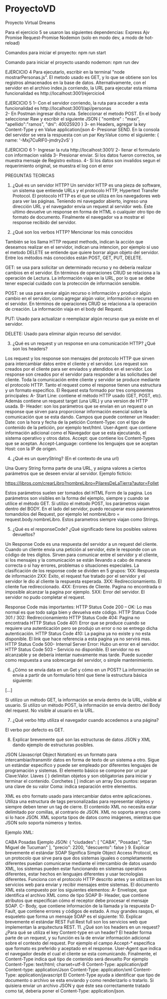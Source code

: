 # ProyectoVD
Proyecto Virtual Dreams

Para el ejercicio 5 se usaron las siguientes dependencias:
Express
Ajv
Promise
Request-Promise
Nodemon (solo en modo dev, a modo de hot-reload)

Comandos para iniciar el proyecto:
npm run start

Comando para iniciar el proyecto usando nodemon:
npm run dev

EJERCICIO 4
Para ejecutarlo, escribir en la terminal "node mostrarPersonas.js". 
El metodo usado es GET, y lo que se obtiene son los registros almacenados en la base de datos.
Alternativamente, con el servidor en el archivo index.js corriendo, la URL para ejecutar esta misma funcionalidad
es http://localhost:3001/ejercicio4

EJERCICIO 5
1- Con el servidor corriendo, la ruta para acceder a esta funcionalidad es http://localhost:3001/api/personas  <br>
2- En Postman ingresar dicha ruta. Seleccionar el metodo POST. En el body seleccionar Raw y escribir el siguiente JSON
{
    "nombre" : "maxi",
    "apellido":"ramos",
    "dni": 40025920
}
3- en Headers, agregar la key Content-Type y en Value application/json
4- Presionar SEND. En la consola del servidor se vera la respuesta con un par Key:Value como el siguiente:
{ name: '-Mxj7CuRlF0-jmdry2vS' }

EJERCICIO 6
1- Ingresar la ruta http://localhost:3001/
2- llenar el formulario con informacion valida
3- Presionar enviar. Si los datos fueron correctos, se muestra mensaje de Registro exitoso.
4- Si los datos son invalidos segun el requerimiento original, se muestra el log con el error


PREGUNTAS TEORICAS

1.	¿Qué es un servidor HTTP? 
Un servidor HTTP es una pieza de software, un sistema que entiende URLs y el protocolo HTTP, Hypertext Transfer Protocol. El protocolo HTTP es el que se utiliza en los navegadores web para ver las páginas.
Teniendo mi navegador abierto, ingreso una dirección URL y el navegador envia un request al servidor web. Éste ultimo devuelve un response en forma de HTML o cualquier otro tipo de formato de documento. Finalmente el navegador va a mostrar el response recibido del servidor.

2.	¿Qué son los verbos HTTP? Mencionar los más conocidos

También se los llama HTTP request methods, indican la acción que deseamos realizar en el servidor, indican una intencion, por ejemplo si uso el metodo DELETE se entiende que quiere borrar algun objeto del servidor. Entre los métodos más conocidos están POST, GET, PUT, DELETE.

GET: se usa para solicitar un determinado recurso y no debería realizar cambios en el servidor. En términos de operaciones CRUD se relaciona a la operación de Lectura. La información viaja en la URL, por lo que se debe tener especial cuidado con la protección de información sensible.

POST: se usa para enviar algún recurso o información y producir algún cambio en el servidor, como agregar algún valor, información o recurso en el servidor. En términos de operaciones CRUD se relaciona a la operación de creación. La información viaja en el body del Request.

PUT: Usado para actualizar o reemplazar algún recurso que ya existe en el servidor. 

DELETE: Usado para eliminar algún recurso del servidor.

3.	¿Qué es un request y un response en una comunicación HTTP? ¿Qué son los headers? 

Los request y los response son mensajes del protocolo HTTP que sirven para intercambiar datos entre el cliente y el servidor. Los request son creados por el cliente para ser enviados y atendidos en el servidor. Los response son creados por el servidor para responder a las solicitudes del cliente.
Toda la comunicación entre cliente y servidor se produce mediante el protocolo HTTP. Tanto el request como el response tienen una estructura y un formato especifico.
El Request esta formado por tres componentes principales:
A- Start Line: contiene el método HTTP usado (GET, POST, etc). Además contiene un request target (una URL) y una version de HTTP usada.
B- Header: son los parámetros que se envían en un request o un response que sirven para proporcionar información esencial sobre la comunicación que se esta dando.
Campos que puede contener un Header:
Date: con la hora y fecha de la petición
Content-Type: con el tipo de contenido de la petición, por ejemplo text/html.
User-Agent: que contiene información adicional como el Navegador que se esta ejecutando, el sistema operativo y otros datos.
Accept: que contiene los Content-Types que se aceptan.
Accept-Language: contiene los lenguajes que se aceptan
Host: con la IP de origen.

4.	¿Qué es un queryString? (En el contexto de una url)

Una Query String forma parte de una URL, y asigna valores a ciertos parámetros que se deseen enviar al servidor.
Ejemplo ficticio:

https://libros.com/crearLibro?nombreLibro=PilaresDeLaTierra?autor=Follet

Estos parámetros suelen ser tomados del HTML Form de la pagina.
Los parámetros son visibles en la forma del ejemplo, siempre y cuando se utilice el método GET. Si utilizo el método POST, los parámetros viajan dentro del BODY. En el lado del servidor, puedo recuperar esos parametros tomandolos del Request, por ejemplo
let nombreLibro = request.body.nombreLibro.
Estos parametros siempre viajan como Strings.

5.	¿Qué es el responseCode? ¿Qué significado tiene los posibles valores devueltos?

Un Response Code es una respuesta del servidor a un request del cliente. Cuando un cliente envia una petición al servidor, éste le responde con un código de tres dígitos. Sirven para comunicar entre el servidor y el cliente, si los mensajes y la comunicación se están llevando a cabo de manera correcta o si hay errores, problemas o situaciones especiales.
La clasificación de los response code se dividen en 5 grupos:
1XX: Respuesta de información
2XX: Éxito, el request fue tratado por el servidor y el servidor le dio al cliente la respuesta esperada.
3XX: Redireccionamiento. El cliente fue redireccionado.
4XX: Errores de Cliente. Pagina no encontrada o imposible alcanzar la pagina por ejemplo.
5XX: Error del servidor. El servidor no pudo completar el request.

Response Code más importantes:
HTTP Status Code 200 – OK: Lo mas normal es que todo salga bien y devuelva este código.
HTTP Status Code 301 / 302: Redireccionamiento
HTTP Status Code 404: Pagina no encontrada
HTTP Status Code 401: Error que se produce cuando se requiere una autenticación pero se produjo un error o no se entrego dicha autenticación.
HTTP Status Code 410: La pagina ya no existe y no esta disponible. El link que hace referencia a esta pagina ya no servirá mas.
HTTP Status Code 500- Internal Server Error: Hubo un error en el servidor.
HTTP Status Code 503 – Servicio no disponible. El servidor no es alcanzable y se debería intentar nuevamente mas tarde. Puede suceder como respuesta a una sobrecarga del servidor, o simple mantenimiento.

6.	¿Cómo se envía data en un Get y cómo en un POST? 
La información se envia a partir de un formulario html que tiene la estructura básica siguiente:

<form action='accionServidor' method='POST|GET|DELETE|etc'> 
[…]
</form>

Si utilizo un método GET, la información se envía dentro de la URL, visible al usuario.
Si utilizo un método POST, la información se envía dentro del Body del request. No visible al usuario en la URL.

7.	¿Qué verbo http utiliza el navegador cuando accedemos a una página?

El verbo por defecto es GET.

8.	Explicar brevemente qué son las estructuras de datos JSON y XML dando ejemplo de estructuras posibles.

JSON (Javascript Object Notation) es un formato para intercambiar/transmitir datos en forma de texto de un sistema a otro. Sigue un estándar especifico y puede ser empleado por diferentes lenguajes de programación y sistemas.
El elemento básico se compone por un par Clave:Valor.
Llaves { } delimitan objetos y son obligatorias para iniciar y terminar el contenido.
Corchetes [ ] indican un array
Dos puntos: separan una clave de su valor
Coma: indica separación entre elementos. 

XML es otro formato usado para intercambiar datos entre aplicaciones. Utiliza una estructura de tags personalizadas para representar objetos y siempre deben tener un tag de cierre. El contenido XML no necesita estar delimitado por comillas, al contrario de JSON. XML no soporta arrays como si lo hace JSON. XML soporta tipos de datos como imágenes, mientras que JSON solo soporta números y textos.

Ejemplo XML:
<?xml versión='1.0' encoding='UTF-8' ¿>
<ciudades>
	<ciudad>
		<nombre>CABA</nombre>
	</ciudad>
	<ciudad>
		<nombre>Posadas</nombre>
	</ciudad>
</ciudades>




Ejemplo JSON:

{
  "ciudades": [
    "CABA",
    "Posadas",
    "San Miguel de Tucuman"
  ],
  "precio": 2200,
  "descuento": false
}


9.	Explicar brevemente el estándar SOAP

Significa Simple Object Access Protocol, es un protocolo que sirve para que dos sistemas iguales o completamente diferentes puedan comunicarse mediante el intercambio de datos usando XML, los sistemas pueden estar funcionando en sistemas operativos diferentes, estar hechos en lenguajes diferentes y usar tecnologías diferentes. Funciona con el protocolo HTTP descrito antes y se utiliza en los servicios web para enviar y recibir mensajes entre sistemas.
El documento XML esta compuesto por los siguientes elementos:
A-	Envelope, que identifica el archivo XML como de tipo SOAP
B-	Header, que contiene atributos que especifican cómo el receptor debe procesar el mensaje SOAP.
C-	Body, que contiene información de la llamada y la respuesta
D-	Fault, que contiene errores y códigos de estado.

A muy grandes rasgos, el esqueleto que forma un mensaje SOAP es el siguiente:

<?xml versión=”1.0”>

<soap:Envelope
Xmlns:soap=http://www.w3.org/2003/05/soap-envelope/
Soap:encodingStyle=http://www.w3.org/2003/05/soap-encoding>

<soap:Header>	</soap:Header>

<soap:Body> 
	
<soap:Fault>
</soap:Fault>

</soap:Body>

</soap:Envelope>


10.	Explicar brevemente el estándar REST Full

Rest full son los servicios web que implementan la arquitectura REST.


11.	¿Qué son los headers en un request? ¿Para qué se utiliza el key Content-type en un header?

El header forma parte de un request, y su función es la de enviar información adicional sobre el contexto del request.
Por ejemplo el campo Accept-* especifica que formato es preferido y aceptado en el response.
User-Agent que indica el navegador desde el cual el cliente se esta comunicando.
Finalmente, el Content-Type indica qué tipo de contenido será devuelto
Por ejemplo 
Content-Type: text/html; charset=utf-8
Content-Type: application/pdf
Content-type: application/Json
Content-Type: application/xml
Content-Type: application/javascript

El Content-Type ayuda a identificar que tipo de documento o archivo se esta enviando y como renderizarlo o tratarlo.
Si quisiera enviar un archivo JSON y que éste sea correctamente tratado como tal, 
deberia poner el Content-Type: application/json.


